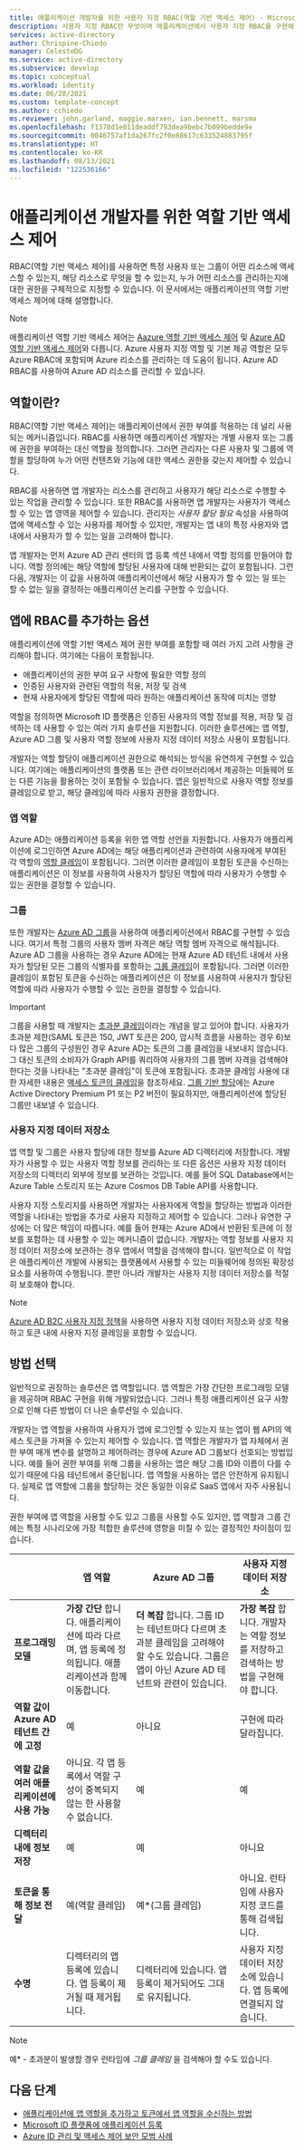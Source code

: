 ```yaml
---
title: 애플리케이션 개발자를 위한 사용자 지정 RBAC(역할 기반 액세스 제어) - Microsoft ID 플랫폼
description: 사용자 지정 RBAC란 무엇이며 애플리케이션에서 사용자 지정 RBAC를 구현해야 하는 이유를 알아봅니다.
services: active-directory
author: Chrispine-Chiedo
manager: CelesteDG
ms.service: active-directory
ms.subservice: develop
ms.topic: conceptual
ms.workload: identity
ms.date: 06/28/2021
ms.custom: template-concept
ms.author: cchiedo
ms.reviewer: john.garland, maggie.marxen, ian.bennett, marsma
ms.openlocfilehash: f1378d1e011deaddf793dea9bebc7b099bedde9e
ms.sourcegitcommit: 0046757af1da267fc2f0e88617c633524883795f
ms.translationtype: HT
ms.contentlocale: ko-KR
ms.lasthandoff: 08/13/2021
ms.locfileid: "122536166"
---
```

# <a name="role-based-access-control-for-application-developers"></a>애플리케이션 개발자를 위한 역할 기반 액세스 제어

RBAC(역할 기반 액세스 제어)를 사용하면 특정 사용자 또는 그룹이 어떤 리소스에 액세스할 수 있는지, 해당 리소스로 무엇을 할 수 있는지, 누가 어떤 리소스를 관리하는지에 대한 권한을 구체적으로 지정할 수 있습니다. 이 문서에서는 애플리케이션의 역할 기반 액세스 제어에 대해 설명합니다.

> [!NOTE]
> 애플리케이션 역할 기반 액세스 제어는 [Aazure 역할 기반 액세스 제어](../../role-based-access-control/overview.md) 및 [Azure AD 역할 기반 액세스 제어](../roles/custom-overview.md#understand-azure-ad-role-based-access-control)와 다릅니다. Azure 사용자 지정 역할 및 기본 제공 역할은 모두 Azure RBAC에 포함되며 Azure 리소스를 관리하는 데 도움이 됩니다. Azure AD RBAC를 사용하여 Azure AD 리소스를 관리할 수 있습니다.



## <a name="what-are-roles"></a>역할이란?

RBAC(역할 기반 액세스 제어)는 애플리케이션에서 권한 부여를 적용하는 데 널리 사용되는 메커니즘입니다. RBAC를 사용하면 애플리케이션 개발자는 개별 사용자 또는 그룹에 권한을 부여하는 대신 역할을 정의합니다. 그러면 관리자는 다른 사용자 및 그룹에 역할을 할당하여 누가 어떤 컨텐츠와 기능에 대한 액세스 권한을 갖는지 제어할 수 있습니다.

RBAC를 사용하면 앱 개발자는 리소스를 관리하고 사용자가 해당 리소스로 수행할 수 있는 작업을 관리할 수 있습니다. 또한 RBAC를 사용하면 앱 개발자는 사용자가 액세스할 수 있는 앱 영역을 제어할 수 있습니다. 관리자는 *사용자 할당 필요* 속성을 사용하여 앱에 액세스할 수 있는 사용자를 제어할 수 있지만, 개발자는 앱 내의 특정 사용자와 앱 내에서 사용자가 할 수 있는 일을 고려해야 합니다.

앱 개발자는 먼저 Azure AD 관리 센터의 앱 등록 섹션 내에서 역할 정의를 만들어야 합니다. 역할 정의에는 해당 역할에 할당된 사용자에 대해 반환되는 값이 포함됩니다. 그런 다음, 개발자는 이 값을 사용하여 애플리케이션에서 해당 사용자가 할 수 있는 일 또는 할 수 없는 일을 결정하는 애플리케이션 논리를 구현할 수 있습니다.

## <a name="options-for-adding-rbac-to-apps"></a>앱에 RBAC를 추가하는 옵션

애플리케이션에 역할 기반 액세스 제어 권한 부여를 포함할 때 여러 가지 고려 사항을 관리해야 합니다. 여기에는 다음이 포함됩니다.
- 애플리케이션의 권한 부여 요구 사항에 필요한 역할 정의 
- 인증된 사용자와 관련된 역할의 적용, 저장 및 검색 
- 현재 사용자에게 할당된 역할에 따라 원하는 애플리케이션 동작에 미치는 영향 

역할을 정의하면 Microsoft ID 플랫폼은 인증된 사용자의 역할 정보를 적용, 저장 및 검색하는 데 사용할 수 있는 여러 가지 솔루션을 지원합니다. 이러한 솔루션에는 앱 역할, Azure AD 그룹 및 사용자 역할 정보에 사용자 지정 데이터 저장소 사용이 포함됩니다.

개발자는 역할 할당이 애플리케이션 권한으로 해석되는 방식을 유연하게 구현할 수 있습니다. 여기에는 애플리케이션의 플랫폼 또는 관련 라이브러리에서 제공하는 미들웨어 또는 다른 기능을 활용하는 것이 포함될 수 있습니다. 앱은 일반적으로 사용자 역할 정보를 클레임으로 받고, 해당 클레임에 따라 사용자 권한을 결정합니다.

### <a name="app-roles"></a>앱 역할

Azure AD는 애플리케이션 등록을 위한 앱 역할 선언을 지원합니다. 사용자가 애플리케이션에 로그인하면 Azure AD에는 해당 애플리케이션과 관련하여 사용자에게 부여된 각 역할의 [역할 클레임](./access-tokens.md#payload-claims)이 포함됩니다. 그러면 이러한 클레임이 포함된 토큰을 수신하는 애플리케이션은 이 정보를 사용하여 사용자가 할당된 역할에 따라 사용자가 수행할 수 있는 권한을 결정할 수 있습니다.

### <a name="groups"></a>그룹

또한 개발자는 [Azure AD 그룹](../fundamentals/active-directory-manage-groups.md)을 사용하여 애플리케이션에서 RBAC를 구현할 수 있습니다. 여기서 특정 그룹의 사용자 멤버 자격은 해당 역할 멤버 자격으로 해석됩니다. Azure AD 그룹을 사용하는 경우 Azure AD에는 현재 Azure AD 테넌트 내에서 사용자가 할당된 모든 그룹의 식별자를 포함하는 [그룹 클레임](./access-tokens.md#payload-claims)이 포함됩니다. 그러면 이러한 클레임이 포함된 토큰을 수신하는 애플리케이션은 이 정보를 사용하여 사용자가 할당된 역할에 따라 사용자가 수행할 수 있는 권한을 결정할 수 있습니다.

> [!IMPORTANT]
> 그룹을 사용할 때 개발자는 [초과분 클레임](./access-tokens.md#payload-claims)이라는 개념을 알고 있어야 합니다. 사용자가 초과분 제한(SAML 토큰은 150, JWT 토큰은 200, 암시적 흐름을 사용하는 경우 6)보다 많은 그룹의 구성원인 경우 Azure AD는 토큰의 그룹 클레임을 내보내지 않습니다. 그 대신 토큰의 소비자가 Graph API를 쿼리하여 사용자의 그룹 멤버 자격을 검색해야 한다는 것을 나타내는 "초과분 클레임"이 토큰에 포함됩니다. 초과분 클레임 사용에 대한 자세한 내용은 [액세스 토큰의 클레임](./access-tokens.md#claims-in-access-tokens)을 참조하세요. [그룹 기반 할당](../manage-apps/assign-user-or-group-access-portal.md)에는 Azure Active Directory Premium P1 또는 P2 버전이 필요하지만, 애플리케이션에 할당된 그룹만 내보낼 수 있습니다.

### <a name="custom-data-store"></a>사용자 지정 데이터 저장소

앱 역할 및 그룹은 사용자 할당에 대한 정보를 Azure AD 디렉터리에 저장합니다. 개발자가 사용할 수 있는 사용자 역할 정보를 관리하는 또 다른 옵션은 사용자 지정 데이터 저장소의 디렉터리 외부에 정보를 보관하는 것입니다. 예를 들어 SQL Database에서는 Azure Table 스토리지 또는 Azure Cosmos DB Table API를 사용합니다.

사용자 지정 스토리지를 사용하면 개발자는 사용자에게 역할을 할당하는 방법과 이러한 역할을 나타내는 방법을 추가로 사용자 지정하고 제어할 수 있습니다. 그러나 유연한 구성에는 더 많은 책임이 따릅니다. 예를 들어 현재는 Azure AD에서 반환된 토큰에 이 정보를 포함하는 데 사용할 수 있는 메커니즘이 없습니다. 개발자는 역할 정보를 사용자 지정 데이터 저장소에 보관하는 경우 앱에서 역할을 검색해야 합니다. 일반적으로 이 작업은 애플리케이션 개발에 사용되는 플랫폼에서 사용할 수 있는 미들웨어에 정의된 확장성 요소를 사용하여 수행됩니다. 뿐만 아니라 개발자는 사용자 지정 데이터 저장소를 적절히 보호해야 합니다.

> [!NOTE]
> [Azure AD B2C 사용자 지정 정책](../../active-directory-b2c/custom-policy-overview.md)을 사용하면 사용자 지정 데이터 저장소와 상호 작용하고 토큰 내에 사용자 지정 클레임을 포함할 수 있습니다.

## <a name="choosing-an-approach"></a>방법 선택

일반적으로 권장하는 솔루션은 앱 역할입니다. 앱 역할은 가장 간단한 프로그래밍 모델을 제공하며 RBAC 구현을 위해 개발되었습니다. 그러나 특정 애플리케이션 요구 사항으로 인해 다른 방법이 더 나은 솔루션일 수 있습니다.

개발자는 앱 역할을 사용하여 사용자가 앱에 로그인할 수 있는지 또는 앱이 웹 API의 액세스 토큰을 가져올 수 있는지 제어할 수 있습니다. 앱 역할은 개발자가 앱 자체에서 권한 부여 매개 변수를 설명하고 제어하려는 경우에 Azure AD 그룹보다 선호되는 방법입니다. 예를 들어 권한 부여를 위해 그룹을 사용하는 앱은 해당 그룹 ID와 이름이 다를 수 있기 때문에 다음 테넌트에서 중단됩니다. 앱 역할을 사용하는 앱은 안전하게 유지됩니다. 실제로 앱 역할에 그룹을 할당하는 것은 동일한 이유로 SaaS 앱에서 자주 사용됩니다.

권한 부여에 앱 역할을 사용할 수도 있고 그룹을 사용할 수도 있지만, 앱 역할과 그룹 간에는 특정 시나리오에 가장 적합한 솔루션에 영향을 미칠 수 있는 결정적인 차이점이 있습니다.

|          |앱 역할 |Azure AD 그룹 |사용자 지정 데이터 저장소|
|----------|-----------|------------|-----------------|
|**프로그래밍 모델** |**가장 간단** 합니다. 애플리케이션에 따라 다르며, 앱 등록에 정의됩니다. 애플리케이션과 함께 이동합니다.|**더 복잡** 합니다. 그룹 ID는 테넌트마다 다르며 초과분 클레임을 고려해야 할 수도 있습니다. 그룹은 앱이 아닌 Azure AD 테넌트와 관련이 있습니다.|**가장 복잡** 합니다. 개발자는 역할 정보를 저장하고 검색하는 방법을 구현해야 합니다.|
|**역할 값이 Azure AD 테넌트 간에 고정**|예  |아니요 |구현에 따라 달라집니다.|
|**역할 값을 여러 애플리케이션에 사용 가능**|아니요. 각 앱 등록에서 역할 구성이 중복되지 않는 한 사용할 수 없습니다.|예 |예 |
|**디렉터리 내에 정보 저장**|예  |예 |아니요 |
|**토큰을 통해 정보 전달**|예(역할 클레임)  |예*(그룹 클레임) |아니요. 런타임에 사용자 지정 코드를 통해 검색됩니다. |
|**수명**|디렉터리의 앱 등록에 있습니다. 앱 등록이 제거될 때 제거됩니다.|디렉터리에 있습니다. 앱 등록이 제거되어도 그대로 유지됩니다. |사용자 지정 데이터 저장소에 있습니다. 앱 등록에 연결되지 않습니다.|


> [!NOTE]
> 예* - 초과분이 발생할 경우 런타임에 *그룹 클레임* 을 검색해야 할 수도 있습니다.

## <a name="next-steps"></a>다음 단계

- [애플리케이션에 앱 역할을 추가하고 토큰에서 앱 역할을 수신하는 방법](./howto-add-app-roles-in-azure-ad-apps.md)
- [Microsoft ID 플랫폼에 애플리케이션 등록](./quickstart-register-app.md)
- [Azure ID 관리 및 액세스 제어 보안 모범 사례](../../security/fundamentals/identity-management-best-practices.md)